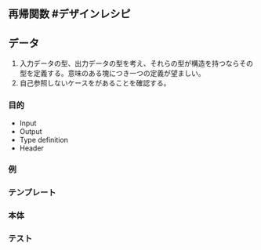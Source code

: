 ## 再帰関数 #デザインレシピ

## データ


1. 入力データの型、出力データの型を考え、それらの型が構造を持つならその型を定義する。意味のある塊につき一つの定義が望ましい。
2. 自己参照しないケースをがあることを確認する。
### 目的
 - Input
 - Output
 - Type definition
 - Header
### 例

### テンプレート

### 本体

### テスト

